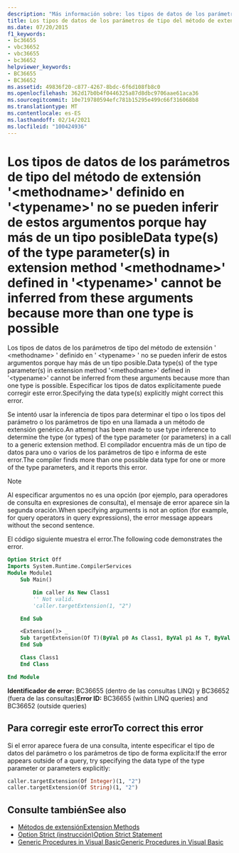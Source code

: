 ```yaml
---
description: "Más información sobre: los tipos de datos de los parámetros de tipo del método de extensión ' <methodname> ' definido en ' <typename> ' no se pueden inferir de estos argumentos porque hay más de un tipo posible"
title: Los tipos de datos de los parámetros de tipo del método de extensión '<methodname>' definido en '<typename>' no se pueden inferir de estos argumentos porque hay más de un tipo posible
ms.date: 07/20/2015
f1_keywords:
- bc36655
- vbc36652
- vbc36655
- bc36652
helpviewer_keywords:
- BC36655
- BC36652
ms.assetid: 49836f20-c877-4267-8bdc-6f6d108fb8c0
ms.openlocfilehash: 362d17b0b4f0446325a87d8dbc9706aae61aca36
ms.sourcegitcommit: 10e719780594efc781b15295e499c66f316068b8
ms.translationtype: MT
ms.contentlocale: es-ES
ms.lasthandoff: 02/14/2021
ms.locfileid: "100424936"
---
```

# <a name="data-types-of-the-type-parameters-in-extension-method-methodname-defined-in-typename-cannot-be-inferred-from-these-arguments-because-more-than-one-type-is-possible"></a><span data-ttu-id="319b0-103">Los tipos de datos de los parámetros de tipo del método de extensión '\<methodname>' definido en '\<typename>' no se pueden inferir de estos argumentos porque hay más de un tipo posible</span><span class="sxs-lookup"><span data-stu-id="319b0-103">Data type(s) of the type parameter(s) in extension method '\<methodname>' defined in '\<typename>' cannot be inferred from these arguments because more than one type is possible</span></span>

<span data-ttu-id="319b0-104">Los tipos de datos de los parámetros de tipo del método de extensión ' \<methodname> ' definido en ' \<typename> ' no se pueden inferir de estos argumentos porque hay más de un tipo posible.</span><span class="sxs-lookup"><span data-stu-id="319b0-104">Data type(s) of the type parameter(s) in extension method '\<methodname>' defined in '\<typename>' cannot be inferred from these arguments because more than one type is possible.</span></span> <span data-ttu-id="319b0-105">Especificar los tipos de datos explícitamente puede corregir este error.</span><span class="sxs-lookup"><span data-stu-id="319b0-105">Specifying the data type(s) explicitly might correct this error.</span></span>

<span data-ttu-id="319b0-106">Se intentó usar la inferencia de tipos para determinar el tipo o los tipos del parámetro o los parámetros de tipo en una llamada a un método de extensión genérico.</span><span class="sxs-lookup"><span data-stu-id="319b0-106">An attempt has been made to use type inference to determine the type (or types) of the type parameter (or parameters) in a call to a generic extension method.</span></span> <span data-ttu-id="319b0-107">El compilador encuentra más de un tipo de datos para uno o varios de los parámetros de tipo e informa de este error.</span><span class="sxs-lookup"><span data-stu-id="319b0-107">The compiler finds more than one possible data type for one or more of the type parameters, and it reports this error.</span></span>

> [!NOTE]
> <span data-ttu-id="319b0-108">Al especificar argumentos no es una opción (por ejemplo, para operadores de consulta en expresiones de consulta), el mensaje de error aparece sin la segunda oración.</span><span class="sxs-lookup"><span data-stu-id="319b0-108">When specifying arguments is not an option (for example, for query operators in query expressions), the error message appears without the second sentence.</span></span>

<span data-ttu-id="319b0-109">El código siguiente muestra el error.</span><span class="sxs-lookup"><span data-stu-id="319b0-109">The following code demonstrates the error.</span></span>

```vb
Option Strict Off
Imports System.Runtime.CompilerServices
Module Module1
    Sub Main()

        Dim caller As New Class1
        '' Not valid.
        'caller.targetExtension(1, "2")

    End Sub

    <Extension()> _
    Sub targetExtension(Of T)(ByVal p0 As Class1, ByVal p1 As T, ByVal p2 As T)
    End Sub

    Class Class1
    End Class

End Module
```

<span data-ttu-id="319b0-110">**Identificador de error:** BC36655 (dentro de las consultas LINQ) y BC36652 (fuera de las consultas)</span><span class="sxs-lookup"><span data-stu-id="319b0-110">**Error ID:** BC36655 (within LINQ queries) and BC36652 (outside queries)</span></span>

## <a name="to-correct-this-error"></a><span data-ttu-id="319b0-111">Para corregir este error</span><span class="sxs-lookup"><span data-stu-id="319b0-111">To correct this error</span></span>

<span data-ttu-id="319b0-112">Si el error aparece fuera de una consulta, intente especificar el tipo de datos del parámetro o los parámetros de tipo de forma explícita:</span><span class="sxs-lookup"><span data-stu-id="319b0-112">If the error appears outside of a query, try specifying the data type of the type parameter or parameters explicitly:</span></span>

```vb
caller.targetExtension(Of Integer)(1, "2")
caller.targetExtension(Of String)(1, "2")
```

## <a name="see-also"></a><span data-ttu-id="319b0-113">Consulte también</span><span class="sxs-lookup"><span data-stu-id="319b0-113">See also</span></span>

- [<span data-ttu-id="319b0-114">Métodos de extensión</span><span class="sxs-lookup"><span data-stu-id="319b0-114">Extension Methods</span></span>](../programming-guide/language-features/procedures/extension-methods.md)
- [<span data-ttu-id="319b0-115">Option Strict (instrucción)</span><span class="sxs-lookup"><span data-stu-id="319b0-115">Option Strict Statement</span></span>](../language-reference/statements/option-strict-statement.md)
- [<span data-ttu-id="319b0-116">Generic Procedures in Visual Basic</span><span class="sxs-lookup"><span data-stu-id="319b0-116">Generic Procedures in Visual Basic</span></span>](../programming-guide/language-features/data-types/generic-procedures.md)
